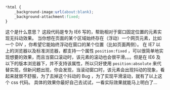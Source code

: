 ``` css
*html {
    _background-image:url(about:blank);
    _background-attachment:fixed;
}
```
这个是什么意思？
这段代码是专为 IE6 写的，帮助相对于窗口固定位置的元素实现无抖动效果。
当你想在页面的某个区域始终存在（浮动）一个网页元素，比如一个 DIV ，你希望它能始终浮动在窗口的某个位置（比如页面两侧）。
在 IE7 以上的浏览器以及标准浏览器，都支持一个属性 `position:fixed` ，可以很简单地实现想要的效果，而且当窗口滚动时，该元素的滚动也会很平滑。。。但是在 IE6 及以下的版本浏览器下，并不支持该属性，所以只好使用 `position:absolute` 来代替实现，但新问题出现，你会发现，当滚动窗口时，该元素会出现抖动的现象，看起来就很不舒服，为了去掉这个抖动的 Bug ，为了实现平滑滚动，就有了以上这个 css 代码。
具体的效果你最好自己去试试，一看实际效果就能马上明白了…